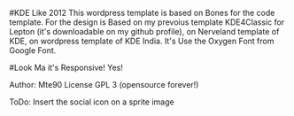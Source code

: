 #KDE Like 2012
This wordpress template is based on Bones for the code template.
For the design is Based on my prevoius template KDE4Classic for Lepton (it's downloadable on my github profile), on Nerveland template of KDE, on wordpress template of KDE India.
It's Use the Oxygen Font from Google Font.

#Look Ma it's Responsive!
Yes!

Author: Mte90
License GPL 3 (opensource forever!)

ToDo:
Insert the social icon on a sprite image

